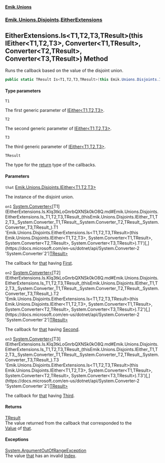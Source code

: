 #### [Emik.Unions](index.md 'index')
### [Emik.Unions.Disjoints](Emik.Unions.Disjoints.md 'Emik.Unions.Disjoints').[EitherExtensions](EitherExtensions.md 'Emik.Unions.Disjoints.EitherExtensions')

## EitherExtensions.Is<T1,T2,T3,TResult>(this IEither<T1,T2,T3>, Converter<T1,TResult>, Converter<T2,TResult>, Converter<T3,TResult>) Method

Runs the callback based on the value of the disjoint union.

```csharp
public static TResult Is<T1,T2,T3,TResult>(this Emik.Unions.Disjoints.IEither<T1,T2,T3> that, System.Converter<T1,TResult> on1, System.Converter<T2,TResult> on2, System.Converter<T3,TResult> on3);
```
#### Type parameters

<a name='Emik.Unions.Disjoints.EitherExtensions.Is_T1,T2,T3,TResult_(thisEmik.Unions.Disjoints.IEither_T1,T2,T3_,System.Converter_T1,TResult_,System.Converter_T2,TResult_,System.Converter_T3,TResult_).T1'></a>

`T1`

The first generic parameter of [IEither&lt;T1,T2,T3&gt;](IEither_T1,T2,T3_.md 'Emik.Unions.Disjoints.IEither<T1,T2,T3>').

<a name='Emik.Unions.Disjoints.EitherExtensions.Is_T1,T2,T3,TResult_(thisEmik.Unions.Disjoints.IEither_T1,T2,T3_,System.Converter_T1,TResult_,System.Converter_T2,TResult_,System.Converter_T3,TResult_).T2'></a>

`T2`

The second generic parameter of [IEither&lt;T1,T2,T3&gt;](IEither_T1,T2,T3_.md 'Emik.Unions.Disjoints.IEither<T1,T2,T3>').

<a name='Emik.Unions.Disjoints.EitherExtensions.Is_T1,T2,T3,TResult_(thisEmik.Unions.Disjoints.IEither_T1,T2,T3_,System.Converter_T1,TResult_,System.Converter_T2,TResult_,System.Converter_T3,TResult_).T3'></a>

`T3`

The third generic parameter of [IEither&lt;T1,T2,T3&gt;](IEither_T1,T2,T3_.md 'Emik.Unions.Disjoints.IEither<T1,T2,T3>').

<a name='Emik.Unions.Disjoints.EitherExtensions.Is_T1,T2,T3,TResult_(thisEmik.Unions.Disjoints.IEither_T1,T2,T3_,System.Converter_T1,TResult_,System.Converter_T2,TResult_,System.Converter_T3,TResult_).TResult'></a>

`TResult`

The type for the [return](https://docs.microsoft.com/en-us/dotnet/csharp/language-reference/keywords/return 'https://docs.microsoft.com/en-us/dotnet/csharp/language-reference/keywords/return') type of the callbacks.
#### Parameters

<a name='Emik.Unions.Disjoints.EitherExtensions.Is_T1,T2,T3,TResult_(thisEmik.Unions.Disjoints.IEither_T1,T2,T3_,System.Converter_T1,TResult_,System.Converter_T2,TResult_,System.Converter_T3,TResult_).that'></a>

`that` [Emik.Unions.Disjoints.IEither&lt;](IEither_T1,T2,T3_.md 'Emik.Unions.Disjoints.IEither<T1,T2,T3>')[T1](EitherExtensions.Is.KIq3tkLoGnrbQXNSk0kO8Q.md#Emik.Unions.Disjoints.EitherExtensions.Is_T1,T2,T3,TResult_(thisEmik.Unions.Disjoints.IEither_T1,T2,T3_,System.Converter_T1,TResult_,System.Converter_T2,TResult_,System.Converter_T3,TResult_).T1 'Emik.Unions.Disjoints.EitherExtensions.Is<T1,T2,T3,TResult>(this Emik.Unions.Disjoints.IEither<T1,T2,T3>, System.Converter<T1,TResult>, System.Converter<T2,TResult>, System.Converter<T3,TResult>).T1')[,](IEither_T1,T2,T3_.md 'Emik.Unions.Disjoints.IEither<T1,T2,T3>')[T2](EitherExtensions.Is.KIq3tkLoGnrbQXNSk0kO8Q.md#Emik.Unions.Disjoints.EitherExtensions.Is_T1,T2,T3,TResult_(thisEmik.Unions.Disjoints.IEither_T1,T2,T3_,System.Converter_T1,TResult_,System.Converter_T2,TResult_,System.Converter_T3,TResult_).T2 'Emik.Unions.Disjoints.EitherExtensions.Is<T1,T2,T3,TResult>(this Emik.Unions.Disjoints.IEither<T1,T2,T3>, System.Converter<T1,TResult>, System.Converter<T2,TResult>, System.Converter<T3,TResult>).T2')[,](IEither_T1,T2,T3_.md 'Emik.Unions.Disjoints.IEither<T1,T2,T3>')[T3](EitherExtensions.Is.KIq3tkLoGnrbQXNSk0kO8Q.md#Emik.Unions.Disjoints.EitherExtensions.Is_T1,T2,T3,TResult_(thisEmik.Unions.Disjoints.IEither_T1,T2,T3_,System.Converter_T1,TResult_,System.Converter_T2,TResult_,System.Converter_T3,TResult_).T3 'Emik.Unions.Disjoints.EitherExtensions.Is<T1,T2,T3,TResult>(this Emik.Unions.Disjoints.IEither<T1,T2,T3>, System.Converter<T1,TResult>, System.Converter<T2,TResult>, System.Converter<T3,TResult>).T3')[&gt;](IEither_T1,T2,T3_.md 'Emik.Unions.Disjoints.IEither<T1,T2,T3>')

The instance of the disjoint union.

<a name='Emik.Unions.Disjoints.EitherExtensions.Is_T1,T2,T3,TResult_(thisEmik.Unions.Disjoints.IEither_T1,T2,T3_,System.Converter_T1,TResult_,System.Converter_T2,TResult_,System.Converter_T3,TResult_).on1'></a>

`on1` [System.Converter&lt;](https://docs.microsoft.com/en-us/dotnet/api/System.Converter-2 'System.Converter`2')[T1](EitherExtensions.Is.KIq3tkLoGnrbQXNSk0kO8Q.md#Emik.Unions.Disjoints.EitherExtensions.Is_T1,T2,T3,TResult_(thisEmik.Unions.Disjoints.IEither_T1,T2,T3_,System.Converter_T1,TResult_,System.Converter_T2,TResult_,System.Converter_T3,TResult_).T1 'Emik.Unions.Disjoints.EitherExtensions.Is<T1,T2,T3,TResult>(this Emik.Unions.Disjoints.IEither<T1,T2,T3>, System.Converter<T1,TResult>, System.Converter<T2,TResult>, System.Converter<T3,TResult>).T1')[,](https://docs.microsoft.com/en-us/dotnet/api/System.Converter-2 'System.Converter`2')[TResult](EitherExtensions.Is.KIq3tkLoGnrbQXNSk0kO8Q.md#Emik.Unions.Disjoints.EitherExtensions.Is_T1,T2,T3,TResult_(thisEmik.Unions.Disjoints.IEither_T1,T2,T3_,System.Converter_T1,TResult_,System.Converter_T2,TResult_,System.Converter_T3,TResult_).TResult 'Emik.Unions.Disjoints.EitherExtensions.Is<T1,T2,T3,TResult>(this Emik.Unions.Disjoints.IEither<T1,T2,T3>, System.Converter<T1,TResult>, System.Converter<T2,TResult>, System.Converter<T3,TResult>).TResult')[&gt;](https://docs.microsoft.com/en-us/dotnet/api/System.Converter-2 'System.Converter`2')

The callback for [that](EitherExtensions.Is.KIq3tkLoGnrbQXNSk0kO8Q.md#Emik.Unions.Disjoints.EitherExtensions.Is_T1,T2,T3,TResult_(thisEmik.Unions.Disjoints.IEither_T1,T2,T3_,System.Converter_T1,TResult_,System.Converter_T2,TResult_,System.Converter_T3,TResult_).that 'Emik.Unions.Disjoints.EitherExtensions.Is<T1,T2,T3,TResult>(this Emik.Unions.Disjoints.IEither<T1,T2,T3>, System.Converter<T1,TResult>, System.Converter<T2,TResult>, System.Converter<T3,TResult>).that') having [First](IEither_T1,T2,T3_.First.md 'Emik.Unions.Disjoints.IEither<T1,T2,T3>.First').

<a name='Emik.Unions.Disjoints.EitherExtensions.Is_T1,T2,T3,TResult_(thisEmik.Unions.Disjoints.IEither_T1,T2,T3_,System.Converter_T1,TResult_,System.Converter_T2,TResult_,System.Converter_T3,TResult_).on2'></a>

`on2` [System.Converter&lt;](https://docs.microsoft.com/en-us/dotnet/api/System.Converter-2 'System.Converter`2')[T2](EitherExtensions.Is.KIq3tkLoGnrbQXNSk0kO8Q.md#Emik.Unions.Disjoints.EitherExtensions.Is_T1,T2,T3,TResult_(thisEmik.Unions.Disjoints.IEither_T1,T2,T3_,System.Converter_T1,TResult_,System.Converter_T2,TResult_,System.Converter_T3,TResult_).T2 'Emik.Unions.Disjoints.EitherExtensions.Is<T1,T2,T3,TResult>(this Emik.Unions.Disjoints.IEither<T1,T2,T3>, System.Converter<T1,TResult>, System.Converter<T2,TResult>, System.Converter<T3,TResult>).T2')[,](https://docs.microsoft.com/en-us/dotnet/api/System.Converter-2 'System.Converter`2')[TResult](EitherExtensions.Is.KIq3tkLoGnrbQXNSk0kO8Q.md#Emik.Unions.Disjoints.EitherExtensions.Is_T1,T2,T3,TResult_(thisEmik.Unions.Disjoints.IEither_T1,T2,T3_,System.Converter_T1,TResult_,System.Converter_T2,TResult_,System.Converter_T3,TResult_).TResult 'Emik.Unions.Disjoints.EitherExtensions.Is<T1,T2,T3,TResult>(this Emik.Unions.Disjoints.IEither<T1,T2,T3>, System.Converter<T1,TResult>, System.Converter<T2,TResult>, System.Converter<T3,TResult>).TResult')[&gt;](https://docs.microsoft.com/en-us/dotnet/api/System.Converter-2 'System.Converter`2')

The callback for [that](EitherExtensions.Is.KIq3tkLoGnrbQXNSk0kO8Q.md#Emik.Unions.Disjoints.EitherExtensions.Is_T1,T2,T3,TResult_(thisEmik.Unions.Disjoints.IEither_T1,T2,T3_,System.Converter_T1,TResult_,System.Converter_T2,TResult_,System.Converter_T3,TResult_).that 'Emik.Unions.Disjoints.EitherExtensions.Is<T1,T2,T3,TResult>(this Emik.Unions.Disjoints.IEither<T1,T2,T3>, System.Converter<T1,TResult>, System.Converter<T2,TResult>, System.Converter<T3,TResult>).that') having [Second](IEither_T1,T2,T3_.Second.md 'Emik.Unions.Disjoints.IEither<T1,T2,T3>.Second').

<a name='Emik.Unions.Disjoints.EitherExtensions.Is_T1,T2,T3,TResult_(thisEmik.Unions.Disjoints.IEither_T1,T2,T3_,System.Converter_T1,TResult_,System.Converter_T2,TResult_,System.Converter_T3,TResult_).on3'></a>

`on3` [System.Converter&lt;](https://docs.microsoft.com/en-us/dotnet/api/System.Converter-2 'System.Converter`2')[T3](EitherExtensions.Is.KIq3tkLoGnrbQXNSk0kO8Q.md#Emik.Unions.Disjoints.EitherExtensions.Is_T1,T2,T3,TResult_(thisEmik.Unions.Disjoints.IEither_T1,T2,T3_,System.Converter_T1,TResult_,System.Converter_T2,TResult_,System.Converter_T3,TResult_).T3 'Emik.Unions.Disjoints.EitherExtensions.Is<T1,T2,T3,TResult>(this Emik.Unions.Disjoints.IEither<T1,T2,T3>, System.Converter<T1,TResult>, System.Converter<T2,TResult>, System.Converter<T3,TResult>).T3')[,](https://docs.microsoft.com/en-us/dotnet/api/System.Converter-2 'System.Converter`2')[TResult](EitherExtensions.Is.KIq3tkLoGnrbQXNSk0kO8Q.md#Emik.Unions.Disjoints.EitherExtensions.Is_T1,T2,T3,TResult_(thisEmik.Unions.Disjoints.IEither_T1,T2,T3_,System.Converter_T1,TResult_,System.Converter_T2,TResult_,System.Converter_T3,TResult_).TResult 'Emik.Unions.Disjoints.EitherExtensions.Is<T1,T2,T3,TResult>(this Emik.Unions.Disjoints.IEither<T1,T2,T3>, System.Converter<T1,TResult>, System.Converter<T2,TResult>, System.Converter<T3,TResult>).TResult')[&gt;](https://docs.microsoft.com/en-us/dotnet/api/System.Converter-2 'System.Converter`2')

The callback for [that](EitherExtensions.Is.KIq3tkLoGnrbQXNSk0kO8Q.md#Emik.Unions.Disjoints.EitherExtensions.Is_T1,T2,T3,TResult_(thisEmik.Unions.Disjoints.IEither_T1,T2,T3_,System.Converter_T1,TResult_,System.Converter_T2,TResult_,System.Converter_T3,TResult_).that 'Emik.Unions.Disjoints.EitherExtensions.Is<T1,T2,T3,TResult>(this Emik.Unions.Disjoints.IEither<T1,T2,T3>, System.Converter<T1,TResult>, System.Converter<T2,TResult>, System.Converter<T3,TResult>).that') having [Third](IEither_T1,T2,T3_.Third.md 'Emik.Unions.Disjoints.IEither<T1,T2,T3>.Third').

#### Returns
[TResult](EitherExtensions.Is.KIq3tkLoGnrbQXNSk0kO8Q.md#Emik.Unions.Disjoints.EitherExtensions.Is_T1,T2,T3,TResult_(thisEmik.Unions.Disjoints.IEither_T1,T2,T3_,System.Converter_T1,TResult_,System.Converter_T2,TResult_,System.Converter_T3,TResult_).TResult 'Emik.Unions.Disjoints.EitherExtensions.Is<T1,T2,T3,TResult>(this Emik.Unions.Disjoints.IEither<T1,T2,T3>, System.Converter<T1,TResult>, System.Converter<T2,TResult>, System.Converter<T3,TResult>).TResult')  
The value returned from the callback that corresponded to the  
[Value](IEither.Value.md 'Emik.Unions.Disjoints.IEither.Value') of [that](EitherExtensions.Is.KIq3tkLoGnrbQXNSk0kO8Q.md#Emik.Unions.Disjoints.EitherExtensions.Is_T1,T2,T3,TResult_(thisEmik.Unions.Disjoints.IEither_T1,T2,T3_,System.Converter_T1,TResult_,System.Converter_T2,TResult_,System.Converter_T3,TResult_).that 'Emik.Unions.Disjoints.EitherExtensions.Is<T1,T2,T3,TResult>(this Emik.Unions.Disjoints.IEither<T1,T2,T3>, System.Converter<T1,TResult>, System.Converter<T2,TResult>, System.Converter<T3,TResult>).that').

#### Exceptions

[System.ArgumentOutOfRangeException](https://docs.microsoft.com/en-us/dotnet/api/System.ArgumentOutOfRangeException 'System.ArgumentOutOfRangeException')  
The value [that](EitherExtensions.Is.KIq3tkLoGnrbQXNSk0kO8Q.md#Emik.Unions.Disjoints.EitherExtensions.Is_T1,T2,T3,TResult_(thisEmik.Unions.Disjoints.IEither_T1,T2,T3_,System.Converter_T1,TResult_,System.Converter_T2,TResult_,System.Converter_T3,TResult_).that 'Emik.Unions.Disjoints.EitherExtensions.Is<T1,T2,T3,TResult>(this Emik.Unions.Disjoints.IEither<T1,T2,T3>, System.Converter<T1,TResult>, System.Converter<T2,TResult>, System.Converter<T3,TResult>).that') has an invalid [Index](IEither.Index.md 'Emik.Unions.Disjoints.IEither.Index').